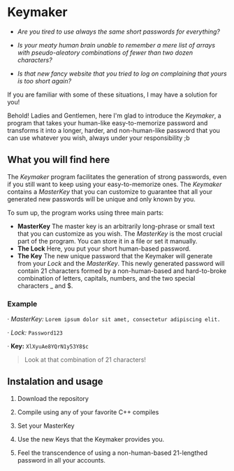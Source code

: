 # Keymaker

* *Are you tired to use always the same short passwords for everything?*

* *Is your meaty human brain unable to remember a mere list of arrays with pseudo-aleatory combinations of fewer than two dozen characters?*

* *Is that new fancy website that you tried to log on complaining that yours is too short again?*

If you are familiar with some of these situations, I may have a solution for you!

Behold! Ladies and Gentlemen, here I'm glad to introduce the *Keymaker*, a program that takes your human-like easy-to-memorize password and transforms it into a longer, harder, and non-human-like password that you can use whatever you wish, always under your responsibility ;b


## What you will find here
The *Keymaker* program facilitates the generation of strong passwords, even if you still want to keep using your easy-to-memorize ones. The *Keymaker* contains a *MasterKey* that you can customize to guarantee that all your generated new passwords will be unique and only known by you.

To sum up, the program works using three main parts:

* **MasterKey** The master key is an arbitrarily long-phrase or small text that you can customize as you wish. The *MasterKey* is the most crucial part of the program. You can store it in a file or set it manually.
* **The Lock** Here, you put your short human-based password.
* **The Key** The new unique password that the Keymaker will generate from your *Lock* and the *MasterKey*. This newly generated password will contain 21 characters formed by a non-human-based and hard-to-broke combination of letters, capitals, numbers, and the two special characters  _ and $.

### Example


   · *MasterKey:* `Lorem ipsum dolor sit amet, consectetur adipiscing elit.`

   · *Lock:* `Password123`

   · **Key:** `XlXyuAe8YQrN1y53Y8$c`

> Look at that combination of 21 characters!

## Instalation and usage

1. Download the repository

2. Compile using any of your favorite C++ compiles

3. Set your MasterKey

4. Use the new Keys that the Keymaker provides you.

5. Feel the transcendence of using a non-human-based 21-lengthed password in all your accounts.
